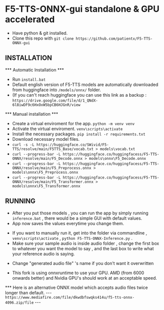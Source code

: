 # F5-TTS-ONNX-gui standalone & GPU accelerated 

- Have python & git installed.
- Clone this repo with `git clone https://github.com/patientx/F5-TTS-ONNX-gui`

## INSTALLATION 
*** Automatic Installation ***
- Run `install.bat`
- Default english version of F5-TTS models are automatically downloaded from huggingface into `/models/onnx/` folder.
- (If you can't reach huggingface you can use this link as a backup : `https://drive.google.com/file/d/1_QNdX-6l8iwDF9c6HxOxW5bpCB6HJGnR/view`

*** Manual installation ***
- Create a virtual enviroment for the app. `python -m venv venv`
- Activate the virtual enviroment. `venv\scripts\activate`
- Install the necessary packages. `pip install -r requirements.txt`
- Download necessary model files.
- `curl -s -L https://huggingface.co/SWivid/F5-TTS/resolve/main/F5TTS_Base/vocab.txt > models\vocab.txt`
- `curl --progress-bar -L https://huggingface.co/huggingfacess/F5-TTS-ONNX/resolve/main/F5_Decode.onnx > models\onnx\F5_Decode.onnx`
- `curl --progress-bar -L https://huggingface.co/huggingfacess/F5-TTS-ONNX/resolve/main/F5_Preprocess.onnx > models\onnx\F5_Preprocess.onnx`
- `curl --progress-bar -L https://huggingface.co/huggingfacess/F5-TTS-ONNX/resolve/main/F5_Transformer.onnx > models\onnx\F5_Transformer.onnx`
  
## RUNNING
* After you put those models , you can run the app by simply running `inference.bat` , there would be a simple GUI with default values.
* App now saves the values everytime you change them.
- If you want to manually run it, get into the folder via commandline , `venv\scripts\activate` , `python F5-TTS-ONNX-Inference.py` .
- Make sure your sample audio is inside audio folder , change the first box to whatever you want the model to say , and the last box to write what your reference audio is saying.
* Change "generated audio file" 's name if you don't want it overwritten 

* This fork is using onnxruntime to use your GPU. AMD (from 6000 onwards better) and Nvidia GPU's should work at an acceptable speed. 

*** Here is an alternative ONNX model which accepts audio files twice longer than default.
--- `https://www.mediafire.com/file/dkwdbfswqks414u/f5-tts-onnx-4096.zip/file` ---


  
